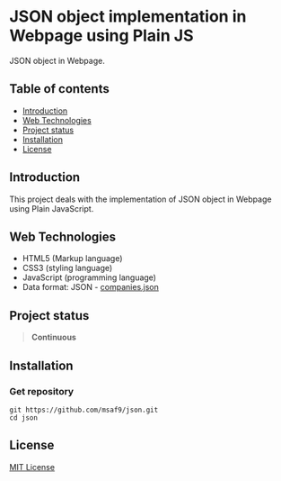 # JSON object implementation in Webpage using Plain JS
JSON object in Webpage.

## Table of contents
- [Introduction](#introduction)
- [Web Technologies](#web-technologies)
- [Project status](#project-status)
- [Installation](#installation)
- [License](#license)

## Introduction
This project deals with the implementation of JSON object in Webpage using Plain JavaScript.

## Web Technologies
- HTML5 (Markup language)
- CSS3 (styling language)
- JavaScript (programming language)
- Data format: JSON - [companies.json](companies.json)

## Project status
> **Continuous**

## Installation
### Get repository
```git
git https://github.com/msaf9/json.git
cd json
```

## License
[MIT License](LICENSE)
